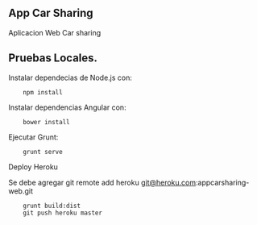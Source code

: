 ## App Car Sharing

Aplicacion Web Car sharing

## Pruebas Locales.

Instalar dependecias de Node.js con:

		npm install

Instalar dependencias Angular con:

 		bower install

Ejecutar Grunt:
		
		grunt serve

Deploy Heroku

Se debe agregar git remote add heroku git@heroku.com:appcarsharing-web.git

		grunt build:dist
		git push heroku master

